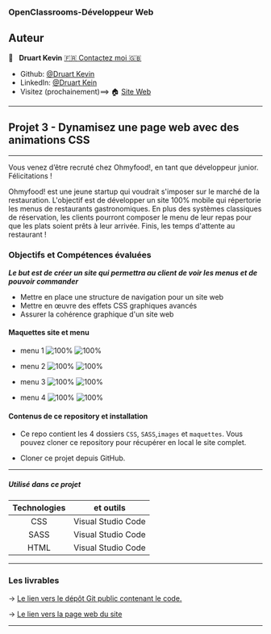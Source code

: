 ### OpenClassrooms-Développeur Web


## Auteur

👤 &nbsp; **Druart Kevin** [🇫🇷 Contactez moi 🇬🇧](<k.druart2@gmail.com>)

* Github: [@Druart Kevin](https://github.com/KevinDruart)
* LinkedIn: [@Druart Kein](https://www.linkedin.com/in/kevin-druart-430764201/)
* Visitez (prochainement)==> 🏠 [Site Web]()

***

## Projet 3 - Dynamisez une page web avec des animations CSS

***

Vous venez d’être recruté chez Ohmyfood!, en tant que développeur junior. Félicitations !

Ohmyfood! est une jeune startup qui voudrait s'imposer sur le marché de la restauration. L'objectif est de développer un site 100% mobile qui répertorie les menus de restaurants gastronomiques. En plus des systèmes classiques de réservation, les clients pourront composer le menu de leur repas pour que les plats soient prêts à leur arrivée. Finis, les temps d'attente au restaurant !



### Objectifs et Compétences évaluées

***Le but est de créer un site qui permettra au client de voir les menus et de pouvoir commander***

* Mettre en place une structure de navigation pour un site web
* Mettre en œuvre des effets CSS graphiques avancés
* Assurer la cohérence graphique d'un site web


#### Maquettes site et menu
* menu 1
![100%](/maquettes/menu-1b.png)
![100%](/maquettes/menu-1.png)

* menu 2
![100%](/maquettes/menu-2b.png)
![100%](/maquettes/menu-2.png)

* menu 3
![100%](/maquettes/menu-3b.png)
![100%](/maquettes/menu-3.png)

* menu 4
![100%](/maquettes/menu-4b.png)
![100%](/maquettes/menu-4.png)



#### Contenus de ce repository et installation

* Ce repo contient les 4 dossiers `CSS`, `SASS`,`images` et `maquettes`.
Vous pouvez cloner ce repository pour récupérer en local le site complet.

* Cloner ce projet depuis GitHub.
***


##### Utilisé dans ce projet

| Technologies             | et outils          |
|:------------------------:|:------------------:|
| CSS                      | Visual Studio Code |
| SASS                     | Visual Studio Code |
| HTML                     | Visual Studio Code |




***

### Les livrables

→ [Le lien vers le dépôt Git public contenant le code.](https://github.com/KevinDruart/P3_Druart_Kevin)

→ [Le lien vers la page web du site](https://kevindruart.github.io/P3_Druart_Kevin/)

***


